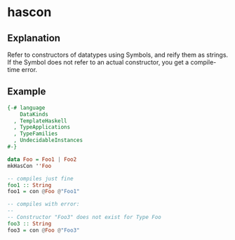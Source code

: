 # hascon

## Explanation

Refer to constructors of datatypes using Symbols, 
and reify them as strings. If the Symbol does not
refer to an actual constructor, you get a compile-time
error.

## Example

```Haskell
{-# language
    DataKinds
  , TemplateHaskell
  , TypeApplications
  , TypeFamilies
  , UndecidableInstances
#-}

data Foo = Foo1 | Foo2
mkHasCon ''Foo

-- compiles just fine
foo1 :: String
foo1 = con @Foo @"Foo1"

-- compiles with error:
--
-- Constructor "Foo3" does not exist for Type Foo
foo3 :: String
foo3 = con @Foo @"Foo3"
```
